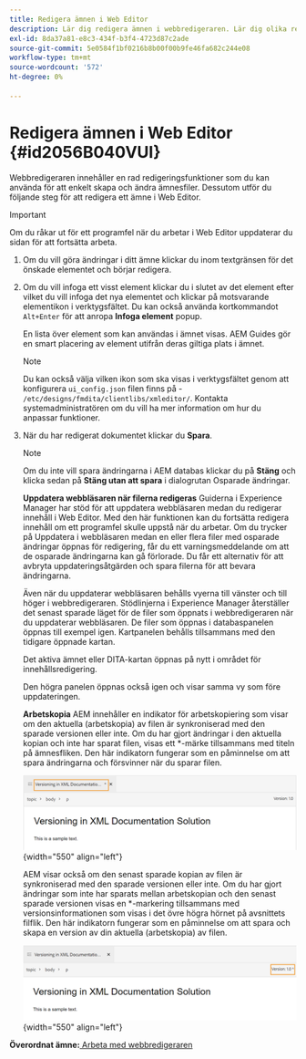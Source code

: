 ```yaml
---
title: Redigera ämnen i Web Editor
description: Lär dig redigera ämnen i webbredigeraren. Lär dig olika redigeringsfunktioner för att ändra ämnesfilerna i AEM.
exl-id: 8da37a81-e8c3-434f-b3f4-4723d87c2ade
source-git-commit: 5e0584f1bf0216b8b00f00b9fe46fa682c244e08
workflow-type: tm+mt
source-wordcount: '572'
ht-degree: 0%

---
```


# Redigera ämnen i Web Editor {#id2056B040VUI}

Webbredigeraren innehåller en rad redigeringsfunktioner som du kan använda för att enkelt skapa och ändra ämnesfiler. Dessutom utför du följande steg för att redigera ett ämne i Web Editor.

>[!IMPORTANT]
>
> Om du råkar ut för ett programfel när du arbetar i Web Editor uppdaterar du sidan för att fortsätta arbeta.

1. Om du vill göra ändringar i ditt ämne klickar du inom textgränsen för det önskade elementet och börjar redigera.

1. Om du vill infoga ett visst element klickar du i slutet av det element efter vilket du vill infoga det nya elementet och klickar på motsvarande elementikon i verktygsfältet. Du kan också använda kortkommandot `Alt+Enter` för att anropa **Infoga element** popup.

   En lista över element som kan användas i ämnet visas. AEM Guides gör en smart placering av element utifrån deras giltiga plats i ämnet.

   >[!NOTE]
   >
   > Du kan också välja vilken ikon som ska visas i verktygsfältet genom att konfigurera `ui_config.json` filen finns på - `/etc/designs/fmdita/clientlibs/xmleditor/`. Kontakta systemadministratören om du vill ha mer information om hur du anpassar funktioner.

1. När du har redigerat dokumentet klickar du **Spara**.

   >[!NOTE]
   >
   > Om du inte vill spara ändringarna i AEM databas klickar du på **Stäng** och klicka sedan på **Stäng utan att spara** i dialogrutan Osparade ändringar.

   **Uppdatera webbläsaren när filerna redigeras**
Guiderna i Experience Manager har stöd för att uppdatera webbläsaren medan du redigerar innehåll i Web Editor. Med den här funktionen kan du fortsätta redigera innehåll om ett programfel skulle uppstå när du arbetar. Om du trycker på Uppdatera i webbläsaren medan en eller flera filer med osparade ändringar öppnas för redigering, får du ett varningsmeddelande om att de osparade ändringarna kan gå förlorade. Du får ett alternativ för att avbryta uppdateringsåtgärden och spara filerna för att bevara ändringarna.

   Även när du uppdaterar webbläsaren behålls vyerna till vänster och till höger i webbredigeraren. Stödlinjerna i Experience Manager återställer det senast sparade läget för de filer som öppnats i webbredigeraren när du uppdaterar webbläsaren. De filer som öppnas i databaspanelen öppnas till exempel igen. Kartpanelen behålls tillsammans med den tidigare öppnade kartan.

   Det aktiva ämnet eller DITA-kartan öppnas på nytt i området för innehållsredigering.

   Den högra panelen öppnas också igen och visar samma vy som före uppdateringen.

   **Arbetskopia**
AEM innehåller en indikator för arbetskopiering som visar om den aktuella \(arbetskopia\) av filen är synkroniserad med den sparade versionen eller inte. Om du har gjort ändringar i den aktuella kopian och inte har sparat filen, visas ett \*-märke tillsammans med titeln på ämnesfliken. Den här indikatorn fungerar som en påminnelse om att spara ändringarna och försvinner när du sparar filen.

   ![](images/working-copy-text-update-indicator.png){width="550" align="left"}

   AEM visar också om den senast sparade kopian av filen är synkroniserad med den sparade versionen eller inte. Om du har gjort ändringar som inte har sparats mellan arbetskopian och den senast sparade versionen visas en \*-markering tillsammans med versionsinformationen som visas i det övre högra hörnet på avsnittets filflik. Den här indikatorn fungerar som en påminnelse om att spara och skapa en version av din aktuella \(arbetskopia\) av filen.

   ![](images/version-update-indicator.png){width="550" align="left"}


**Överordnat ämne:**[ Arbeta med webbredigeraren](web-editor.md)
